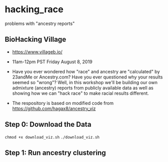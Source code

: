 # hacking_race
problems with "ancestry reports"

## BioHacking Village
* https://www.villageb.io/
* 11am-12pm PST Friday August 8, 2019

* Have you ever wondered how "race" and ancestry are "calculated" by 23andMe or Ancestry.com? Have you ever questioned why your results seemed so "wrong"? Well, in this workshop we'll be building our own admixture (ancestry) reports from publicly available data as well as showing how we can "hack race" to make racial results different.
* The respository is based on modified code from https://github.com/hagax8/ancestry_viz 

## Step 0: Download the Data
`chmod +x download_viz.sh`
`./download_viz.sh`

## Step 1: Run ancestry clustering




